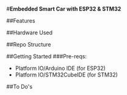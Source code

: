 #**Embedded Smart Car with ESP32 & STM32**

##Features

##Hardware Used

##Repo Structure

##Getting Started
###Pre-reqs:
- Platform IO/Arduino IDE (for ESP32)
- Platform IO/STM32CubeIDE (for STM32)


##To Do's
